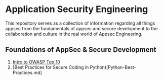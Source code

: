 # Application Security Engineering
This repository serves as a collection of information regarding all things appsec from the fundamentals of appsec and secure development to the collaboration and culture in the real world of Appsec Engineering.

## Foundations of AppSec & Secure Development
1. [Intro to OWASP Top 10](OWASP-Top-10.md)
2. [Best Practices for Secure Coding in Python)[Python-Best-Practices.md]
